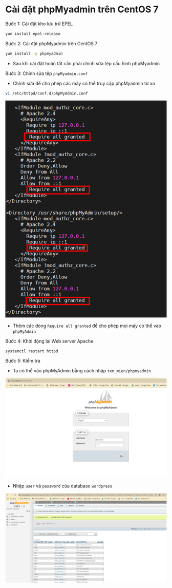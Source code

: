 # Cài đặt phpMyadmin trên CentOS 7
Bước 1: Cài đặt kho lưu trữ EPEL
```sh
yum install epel-release
```

Bước 2: Cài đặt phpMyadmin trên CentOS 7
```sh
yum install -y phpmyadmin
```
- Sau khi cài đặt hoàn tất cần phải chỉnh sửa tệp cấu hình phpMyadmin

Bước 3: Chỉnh sửa tệp `phpMyadmin.conf`

- Chỉnh sửa để cho phép các máy có thể truy cập phpMyadmin từ xa
```sh
vi /etc/httpd/conf.d/phpMyAdmin.conf
```

![](./images/phpmyadmin.png)

- Thêm các dòng `Require all granted` để cho phép mọi máy có thể vào `phpMyAdmin`

Bước 4: Khởi động lại Web server Apache
```sh
systemctl restart httpd
```

Bước 5: Kiểm tra 
- Ta có thể vào phpMyAdmin bằng cách nhập `ten_mien/phpmyadmin`

![](./images/phpmyadminlogin.png)

- Nhập `user` và `password` của database `wordpress`

![](./images/phpmyadmin1.png)
